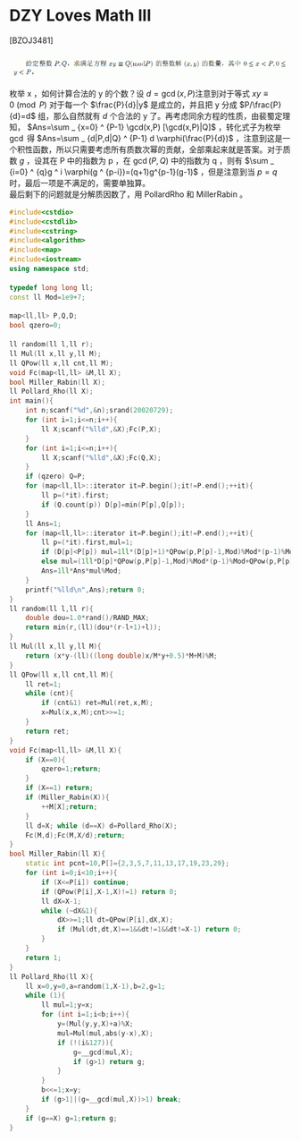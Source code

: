 # DZY Loves Math III
[BZOJ3481]

![BZOJ3481](_v_images/20190324223408450_38562776.jpg)  

枚举 x ，如何计算合法的 y 的个数？设 $d=\gcd(x,P)$注意到对于等式 $xy \equiv 0 \pmod P$ 对于每一个 $\frac{P}{d}|y$ 是成立的，并且把 y 分成 $P/\frac{P}{d}=d$ 组，那么自然就有 $d$ 个合法的 y 了。再考虑同余方程的性质，由裴蜀定理知， $Ans=\sum _ {x=0} ^ {P-1} \gcd(x,P) [\gcd(x,P)|Q]$ ，转化式子为枚举 $\gcd$ 得 $Ans=\sum _ {d|P,d|Q} ^ {P-1} d \varphi(\frac{P}{d})$ ，注意到这是一个积性函数，所以只需要考虑所有质数次幂的贡献，全部乘起来就是答案。对于质数 $g$ ，设其在 P 中的指数为 p ，在 $\gcd(P,Q)$ 中的指数为 q ，则有 $\sum _ {i=0} ^ {q}g ^ i \varphi(g ^ {p-i})=(q+1)g^{p-1}(g-1)$ ，但是注意到当 $p=q$ 时，最后一项是不满足的，需要单独算。  
最后剩下的问题就是分解质因数了，用 PollardRho 和 MillerRabin 。

```cpp
#include<cstdio>
#include<cstdlib>
#include<cstring>
#include<algorithm>
#include<map>
#include<iostream>
using namespace std;

typedef long long ll;
const ll Mod=1e9+7;

map<ll,ll> P,Q,D;
bool qzero=0;

ll random(ll l,ll r);
ll Mul(ll x,ll y,ll M);
ll QPow(ll x,ll cnt,ll M);
void Fc(map<ll,ll> &M,ll X);
bool Miller_Rabin(ll X);
ll Pollard_Rho(ll X);
int main(){
    int n;scanf("%d",&n);srand(20020729);
    for (int i=1;i<=n;i++){
        ll X;scanf("%lld",&X);Fc(P,X);
    }
    for (int i=1;i<=n;i++){
        ll X;scanf("%lld",&X);Fc(Q,X);
    }
    if (qzero) Q=P;
    for (map<ll,ll>::iterator it=P.begin();it!=P.end();++it){
        ll p=(*it).first;
        if (Q.count(p)) D[p]=min(P[p],Q[p]);
    }
    ll Ans=1;
    for (map<ll,ll>::iterator it=P.begin();it!=P.end();++it){
        ll p=(*it).first,mul=1;
        if (D[p]<P[p]) mul=1ll*(D[p]+1)*QPow(p,P[p]-1,Mod)%Mod*(p-1)%Mod;
        else mul=(1ll*D[p]*QPow(p,P[p]-1,Mod)%Mod*(p-1)%Mod+QPow(p,P[p],Mod))%Mod;
        Ans=1ll*Ans*mul%Mod;
    }
    printf("%lld\n",Ans);return 0;
}
ll random(ll l,ll r){
    double dou=1.0*rand()/RAND_MAX;
    return min(r,(ll)(dou*(r-l+1)+l));
}
ll Mul(ll x,ll y,ll M){
    return (x*y-(ll)((long double)x/M*y+0.5)*M+M)%M;
}
ll QPow(ll x,ll cnt,ll M){
    ll ret=1;
    while (cnt){
        if (cnt&1) ret=Mul(ret,x,M);
        x=Mul(x,x,M);cnt>>=1;
    }
    return ret;
}
void Fc(map<ll,ll> &M,ll X){
    if (X==0){
        qzero=1;return;
    }
    if (X==1) return;
    if (Miller_Rabin(X)){
        ++M[X];return;
    }
    ll d=X; while (d==X) d=Pollard_Rho(X);
    Fc(M,d);Fc(M,X/d);return;
}
bool Miller_Rabin(ll X){
    static int pcnt=10,P[]={2,3,5,7,11,13,17,19,23,29};
    for (int i=0;i<10;i++){
        if (X<=P[i]) continue;
        if (QPow(P[i],X-1,X)!=1) return 0;
        ll dX=X-1;
        while (~dX&1){
            dX>>=1;ll dt=QPow(P[i],dX,X);
            if (Mul(dt,dt,X)==1&&dt!=1&&dt!=X-1) return 0;
        }
    }
    return 1;
}
ll Pollard_Rho(ll X){
    ll x=0,y=0,a=random(1,X-1),b=2,g=1;
    while (1){
        ll mul=1;y=x;
        for (int i=1;i<b;i++){
            y=(Mul(y,y,X)+a)%X;
            mul=Mul(mul,abs(y-x),X);
            if (!(i&127)){
                g=__gcd(mul,X);
                if (g>1) return g;
            }
        }
        b<<=1;x=y;
        if (g>1||(g=__gcd(mul,X))>1) break;
    }
    if (g==X) g=1;return g;
}
```